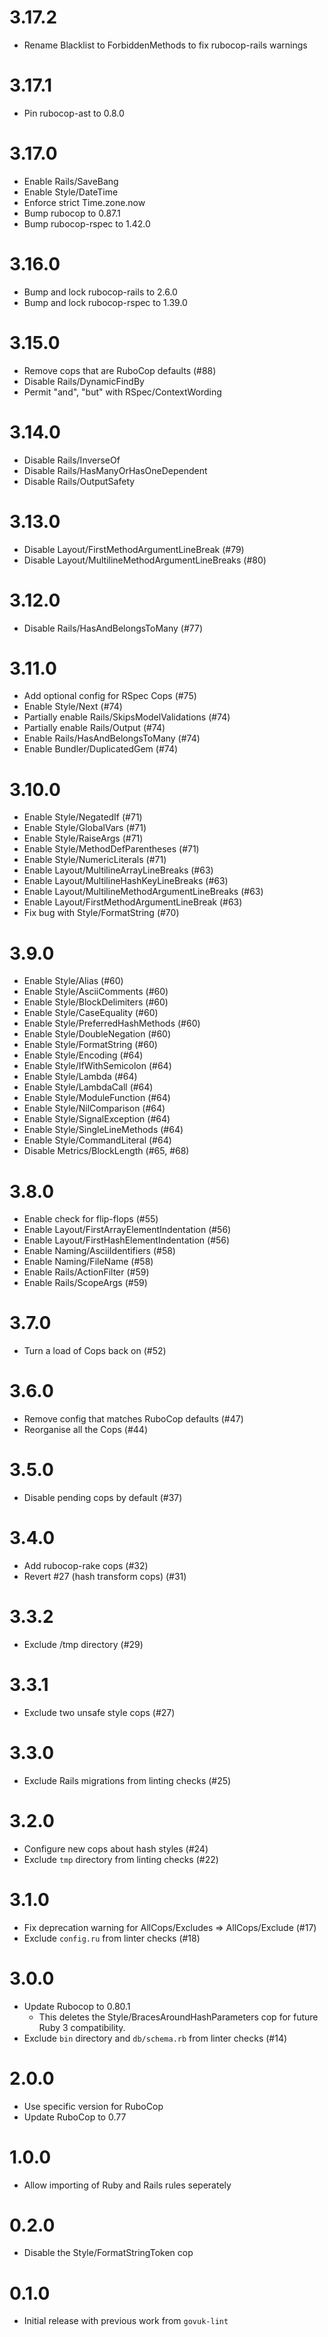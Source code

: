 # 3.17.2

- Rename Blacklist to ForbiddenMethods to fix rubocop-rails warnings

# 3.17.1

- Pin rubocop-ast to 0.8.0

# 3.17.0

- Enable Rails/SaveBang
- Enable Style/DateTime
- Enforce strict Time.zone.now
- Bump rubocop to 0.87.1
- Bump rubocop-rspec to 1.42.0

# 3.16.0

- Bump and lock rubocop-rails to 2.6.0
- Bump and lock rubocop-rspec to 1.39.0

# 3.15.0

- Remove cops that are RuboCop defaults (#88)
- Disable Rails/DynamicFindBy
- Permit "and", "but" with RSpec/ContextWording

# 3.14.0

- Disable Rails/InverseOf
- Disable Rails/HasManyOrHasOneDependent
- Disable Rails/OutputSafety

# 3.13.0

- Disable Layout/FirstMethodArgumentLineBreak (#79)
- Disable Layout/MultilineMethodArgumentLineBreaks (#80)

# 3.12.0

- Disable Rails/HasAndBelongsToMany (#77)

# 3.11.0

- Add optional config for RSpec Cops (#75)
- Enable Style/Next (#74)
- Partially enable Rails/SkipsModelValidations (#74)
- Partially enable Rails/Output (#74)
- Enable Rails/HasAndBelongsToMany (#74)
- Enable Bundler/DuplicatedGem (#74)

# 3.10.0

* Enable Style/NegatedIf (#71)
* Enable Style/GlobalVars (#71)
* Enable Style/RaiseArgs (#71)
* Enable Style/MethodDefParentheses (#71)
* Enable Style/NumericLiterals (#71)
* Enable Layout/MultilineArrayLineBreaks (#63)
* Enable Layout/MultilineHashKeyLineBreaks (#63)
* Enable Layout/MultilineMethodArgumentLineBreaks (#63)
* Enable Layout/FirstMethodArgumentLineBreak (#63)
* Fix bug with Style/FormatString (#70)

# 3.9.0

* Enable Style/Alias (#60)
* Enable Style/AsciiComments (#60)
* Enable Style/BlockDelimiters (#60)
* Enable Style/CaseEquality (#60)
* Enable Style/PreferredHashMethods (#60)
* Enable Style/DoubleNegation (#60)
* Enable Style/FormatString (#60)
* Enable Style/Encoding (#64)
* Enable Style/IfWithSemicolon (#64)
* Enable Style/Lambda (#64)
* Enable Style/LambdaCall (#64)
* Enable Style/ModuleFunction (#64)
* Enable Style/NilComparison (#64)
* Enable Style/SignalException (#64)
* Enable Style/SingleLineMethods (#64)
* Enable Style/CommandLiteral (#64)
* Disable Metrics/BlockLength (#65, #68)

# 3.8.0

* Enable check for flip-flops (#55)
* Enable Layout/FirstArrayElementIndentation (#56)
* Enable Layout/FirstHashElementIndentation (#56)
* Enable Naming/AsciiIdentifiers (#58)
* Enable Naming/FileName (#58)
* Enable Rails/ActionFilter (#59)
* Enable Rails/ScopeArgs (#59)

# 3.7.0

* Turn a load of Cops back on (#52)

# 3.6.0

* Remove config that matches RuboCop defaults (#47)
* Reorganise all the Cops (#44)

# 3.5.0

* Disable pending cops by default (#37)

# 3.4.0

* Add rubocop-rake cops (#32)
* Revert #27 (hash transform cops) (#31)

# 3.3.2

* Exclude /tmp directory (#29)

# 3.3.1

* Exclude two unsafe style cops (#27)

# 3.3.0

* Exclude Rails migrations from linting checks (#25)

# 3.2.0

* Configure new cops about hash styles (#24)
* Exclude `tmp` directory from linting checks (#22)

# 3.1.0

* Fix deprecation warning for AllCops/Excludes => AllCops/Exclude (#17)
* Exclude `config.ru` from linter checks (#18)

# 3.0.0

* Update Rubocop to 0.80.1
  * This deletes the Style/BracesAroundHashParameters cop for future
    Ruby 3 compatibility.
* Exclude `bin` directory and `db/schema.rb` from linter checks (#14)

# 2.0.0

* Use specific version for RuboCop
* Update RuboCop to 0.77

# 1.0.0

* Allow importing of Ruby and Rails rules seperately

# 0.2.0

* Disable the Style/FormatStringToken cop

# 0.1.0

* Initial release with previous work from `govuk-lint`
